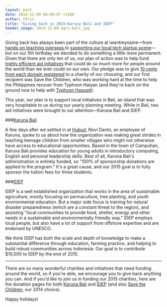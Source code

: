 ```yaml
---
layout: post
date: 2014-12-09 08:49:07 +1200
author: Chris
title: "Giving back in 2015—Karuna Bali and IDEP"
header_image: 2014-12-09-agri-bali.jpg
---
```


<!-- excerpt -->

Giving back has always been part of the culture at iwantmyname—from [hands-on teaching overseas ](http://blog.iwantmyname.com/2013/04/iwantmyname-helping-cambodian-schools.html) to [supporting our local tech startup scene](http://blog.iwantmyname.com/2014/05/lightning-strikes-twice-in-wellingtons-startup-scene.html)—but on our 5th birthday we decided to do something a little more permanent. Given that there are only ten of us, our plan of action was to help fund [highly efficient aid initiatives](http://charitynavigator.org/) that could do so much more for people around the world than we ever could on our own. Our pledge was to give [10 cents from each domain registered](http://blog.iwantmyname.com/2013/12/for-our-birthday-were-giving-back-and-you-should-too.html) to a charity of our choosing, and our first recipient was Save the Children, who was working hard at the time to help the Philippines recover from Typhoon Haiyan (and they're back on the ground now to help with [Typhoon Hagupit](http://www.savethechildren.org/site/c.8rKLIXMGIpI4E/b.6150549/)). 

This year, our plan is to support local initiatives in Bali, an island that was very hospitable to us during our yearly planning meeting. While in Bali, two aid initiatives were brought to our attention—Karuna Bali and IDEP. 

<!-- /excerpt -->

###[Karuna Bali](http://www.karunabali.com/)

A few days after we settled in at [Hubud](http://www.hubud.org/hubud-villa/), Novi Danto, an employee of Karuna, spoke to us about how the organization was making great strides in teaching teenage children from smaller villages who might not otherwise have access to educational opportunities. Based in the town of Campuhan, Karuna Bali provides education for young adults in introductory computing, English and personal leadership skills. Best of all, Karuna Bali's administration is entirely funded, so "100% of sponsorship donations are applied to the program." It's a great cause, and our 2015 goal is to fully sponsor the tuition fees for three students.

###[IDEP](http://www.idepfoundation.org/)

IDEP is a well established organization that works in the area of sustainable agriculture, mostly focusing on permaculture, tree planting, and youth environmental education. But a major side focus is training for natural disaster preparedness (which are a constant threat to the region), and assisting "local communities to provide food, shelter, energy and other needs in a sustainable and environmentally friendly way." IDEP employs local people, but also have a lot of support from offshore expertise and are endorsed by UNESCO.

We think IDEP has both the scale and depth of knowledge to make a substantial difference through education, farming practice, and helping to  build robust communities across Indonesia. Our goal is to contribute $10,000 to IDEP by the end of 2015. 

***

There are so many wonderful charities and initiatives that need funding around the world, so if you're able, we encourage you to give back anything you can. And if you'd like to join us in funding our 2015 charities, here are the donation pages for both [Karuna Bali](http://www.karunabali.com/index.php?section=5) and [IDEP](http://www.idepfoundation.org/howyoucanhelp/donatetoday) (and also [Save the Children](https://secure.savethechildren.org/site/c.8rKLIXMGIpI4E/b.6239401/k.C01C/Global_Action_Fund/apps/ka/sd/donor.asp), our 2014 choice). 

Happy holidays!

